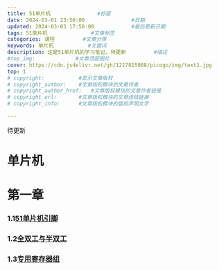 ```yaml
---
title: 51单片机               #标题
date: 2024-03-01 23:50:00               #日期
updated: 2024-03-03 17:50:00            #最后更新日期
tags: 51单片机              #文章标签
categories: 课程         #文章分类
keywords: 单片机           #关键词
description: 这是51单片机的学习笔记，待更新         #描述
#top_img:             #文章顶部图片
cover: https://cdn.jsdelivr.net/gh/1217815008/picogo/img/text1.jpg              #文章缩略图(如果没有设置top_img,文章页顶部将显示缩略图，可设为false/图片地址/留空)
top: 1
# copyright:           #显示文章版权
# copyright_author:    #文章版权模块的文章作者
# copyright_author_href:   #文章版权模块的文章作者链接
# copyright_url:       #文章版权模块的文章连结链接
# copyright_info:      #文章版权模块的版权声明文字

---
```



待更新

# 单片机

# 第一章

### 1.1[51单片机引脚](https://wjxblog.netlify.app/2024/03/01/%E5%8D%95%E7%89%87%E6%9C%BA/51%E5%8D%95%E7%89%87%E6%9C%BA%E5%BC%95%E8%84%9A/)

### 1.2[全双工与半双工](https://wjxblog.netlify.app/2024/03/01/%E5%8D%95%E7%89%87%E6%9C%BA/%E5%85%A8%E5%8F%8C%E5%B7%A5%E5%92%8C%E5%8D%8A%E5%8F%8C%E5%B7%A5/)

### 1.3[专用寄存器组 ](https://wjxblog.netlify.app/2024/03/03/单片机/专用寄存器组/)
